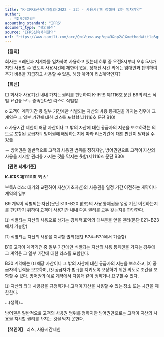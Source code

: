 ```yaml
---
title: "K-IFRS신속처리질의(2022 - 32) - 사용시간이 정해져 있는 임차계약"
author:
  - "회계기준원"
acounting_standard: "IFRS"
document_type: "질의회신"
source: "IFRS신속처리질의"
url: "https://www.samili.com/acc/QnaView.asp?op=3&op2=1&method=title&group=2124-15;1&orgcode=3&searchword=&page=13&code=K%2DIFRS%EC%8B%A0%EC%86%8D%EC%B2%98%EB%A6%AC%EC%A7%88%EC%9D%98%2D32%3A20220530"
---
```

**【질의】**

  

회사는 크레인과 지게차를 임차하여 사용하고 있는데 하루 중 오전8시부터 오후 5시까지만 사용할 수 있도록 사용시간에 제한이 있음. 정해진 시간 외에는 임대인과 합의하여 추가 비용을 지급하고 사용할 수 있음. 해당 계약이 리스계약인지?

  
  

**【회신】**

  

□ 회사가 사용기간 내내 가지는 권리를 판단하여 K-IFRS 제1116호 문단 B9의 리스 식별 요건을 모두 충족한다면 리스로 식별함

  

o 고객이 계약기간 중 일부 기간에만 식별되는 자산의 사용 통제권을 가지는 경우에 그 계약은 그 일부 기간에 대한 리스를 포함함(제1116호 문단 B10)

  

o 사용시간 제한이 해당 자산이나 그 밖의 자산에 대한 공급자의 지분을 보호하려는 의도로 포함된 공급자의 방어권에 해당하는지에 따라 리스기간에 대한 판단이 달라질 수 있음

  

－ 방어권은 일반적으로 고객의 사용권 범위를 정하지만, 방어권만으로 고객이 자산의 사용을 지시할 권리를 가지는 것을 막지는 못함(제1116호 문단 B30)

  
  

**【관련 회계기준】**

  

**K-IFRS 제1116호 ‘리스’**

  

부록A 리스: 대가와 교환하여 자산(기초자산)의 사용권을 일정 기간 이전하는 계약이나 계약의 일부

  

B9 계약이 식별되는 자산(문단 B13~B20 참조)의 사용 통제권을 일정 기간 이전하는지를 판단하기 위하여 고객이 사용기간 내내 다음 권리를 모두 갖는지를 판단한다.

⑴ 식별되는 자산의 사용으로 생기는 경제적 효익의 대부분을 얻을 권리(문단 B21~B23에서 기술함)

⑵ 식별되는 자산의 사용을 지시할 권리(문단 B24~B30에서 기술함)

  

B10 고객이 계약기간 중 일부 기간에만 식별되는 자산의 사용 통제권을 가지는 경우에 그 계약은 그 일부 기간에 대한 리스를 포함한다.

  

B30 계약에는 ⑴ 해당 자산이나 그 밖의 자산에 대한 공급자의 지분을 보호하고, ⑵ 공급자의 인력을 보호하며, ⑶ 공급자가 법규를 지키도록 보장하기 위한 의도로 조건을 포함할 수 있다. 방어권의 예로 계약에서 다음과 같이 정하거나 요구할 수 있다.

⑴ 자산의 최대 사용량을 규정하거나 고객이 자산을 사용할 수 있는 장소 또는 시간을 제한한다.

...(생략)...

방어권은 일반적으로 고객의 사용권 범위를 정하지만 방어권만으로는 고객이 자산의 사용을 지시할 권리를 가지는 것을 막지 못한다.

  
  

**【색인어】** 리스, 사용시간제한
